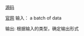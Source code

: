 [源码](https://github.com/pytorch/pytorch/blob/master/torch/utils/data/_utils/collate.py)

[官网](https://pytorch.org/docs/stable/data.html)
输入：
    a batch of data

输出: 
     根据输入的类型，确定输出形式
